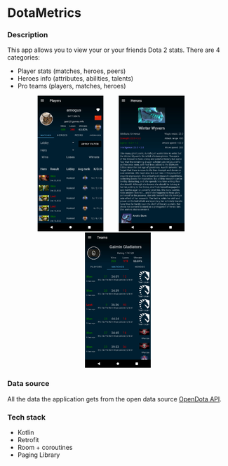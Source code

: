 # DotaMetrics

### Description

This app allows you to view your or your friends Dota 2 stats. There are 4 categories:

- Player stats (matches, heroes, peers)
- Heroes info (attributes, abilities, talents)
- Pro teams (players, matches, heroes)

<p align="middle">
	<img src="img/1.jpg" alt="Screenshot" width="150"/>
	&nbsp; &nbsp; &nbsp; &nbsp;
	<img src="img/2.jpg" alt="Screenshot" width="150"/>
  &nbsp; &nbsp; &nbsp; &nbsp;
	<img src="img/3.jpg" alt="Screenshot" width="150"/>
<p/>

### Data source

All the data the application gets from the open data
source [OpenDota API](https://www.opendota.com/api-keys).

### Tech stack

- Kotlin
- Retrofit
- Room + coroutines
- Paging Library
